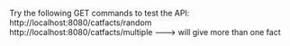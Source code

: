 Try the following GET commands to test the API:
http://localhost:8080/catfacts/random
http://localhost:8080/catfacts/multiple ---> will give more than one fact
